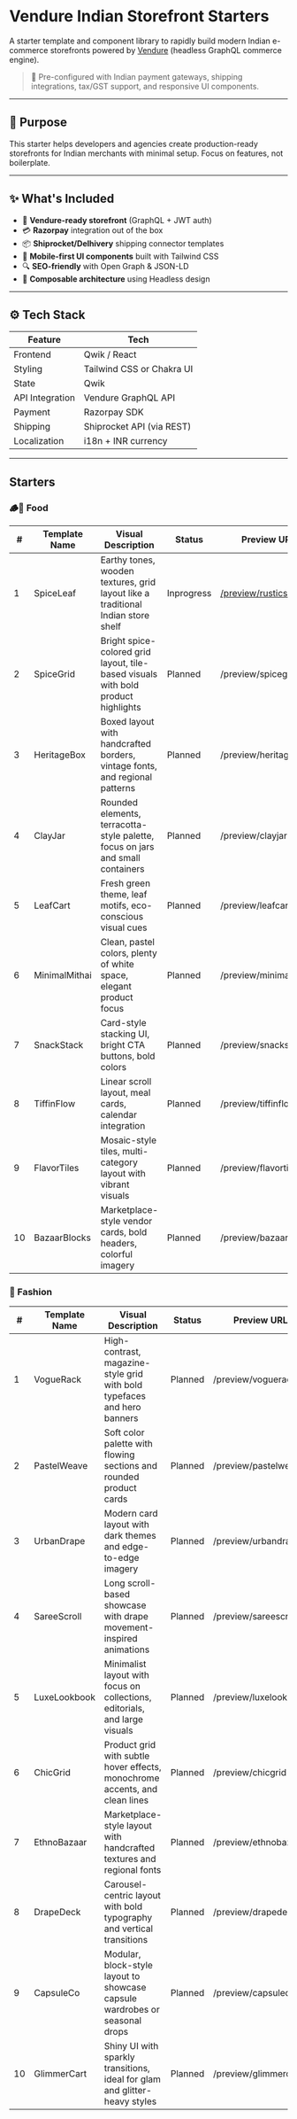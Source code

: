 # Vendure Indian Storefront Starters

A starter template and component library to rapidly build modern Indian e-commerce storefronts powered by [Vendure](https://www.vendure.io/) (headless GraphQL commerce engine).

> 🔧 Pre-configured with Indian payment gateways, shipping integrations, tax/GST support, and responsive UI components.

---

## 🎯 Purpose

This starter helps developers and agencies create production-ready storefronts for Indian merchants with minimal setup. Focus on features, not boilerplate.

---

## ✨ What's Included

- 🛒 **Vendure-ready storefront** (GraphQL + JWT auth)
- 💳 **Razorpay** integration out of the box
- 📦 **Shiprocket/Delhivery** shipping connector templates
- 📱 **Mobile-first UI components** built with Tailwind CSS
- 🔍 **SEO-friendly** with Open Graph & JSON-LD
- 🧱 **Composable architecture** using Headless design

---

## ⚙️ Tech Stack

| Feature        | Tech                                   |
|----------------|----------------------------------------|
| Frontend       | Qwik / React                           |
| Styling        | Tailwind CSS or Chakra UI              |
| State          | Qwik                                   |      
| API Integration| Vendure GraphQL API                    |
| Payment        | Razorpay SDK                           |
| Shipping       | Shiprocket API (via REST)              |
| Localization   | i18n + INR currency                    |

---

## Starters

### 🪵🥥 Food

| #  | Template Name    | Visual Description                                                                   | Status        | Preview URL                     |
|----|------------------|----------------------------------------------------------------------------------------|---------------|----------------------------------|
| 1  | SpiceLeaf         | Earthy tones, wooden textures, grid layout like a traditional Indian store shelf      | Inprogress    | [/preview/rusticshelf](https://singular-salamander-093b82.netlify.app/)             |
| 2  | SpiceGrid         | Bright spice-colored grid layout, tile-based visuals with bold product highlights     | Planned       | /preview/spicegrid               |
| 3  | HeritageBox       | Boxed layout with handcrafted borders, vintage fonts, and regional patterns           | Planned       | /preview/heritagebox             |
| 4  | ClayJar           | Rounded elements, terracotta-style palette, focus on jars and small containers        | Planned       | /preview/clayjar                 |
| 5  | LeafCart          | Fresh green theme, leaf motifs, eco-conscious visual cues                             | Planned       | /preview/leafcart                |
| 6  | MinimalMithai     | Clean, pastel colors, plenty of white space, elegant product focus                    | Planned       | /preview/minimalmithai           |
| 7  | SnackStack        | Card-style stacking UI, bright CTA buttons, bold colors                               | Planned       | /preview/snackstack              |
| 8  | TiffinFlow        | Linear scroll layout, meal cards, calendar integration                                | Planned       | /preview/tiffinflow              |
| 9  | FlavorTiles       | Mosaic-style tiles, multi-category layout with vibrant visuals                        | Planned       | /preview/flavortiles             |
| 10 | BazaarBlocks      | Marketplace-style vendor cards, bold headers, colorful imagery                        | Planned       | /preview/bazaarblocks            |


### 👗 Fashion

| #  | Template Name     | Visual Description                                                                  | Status        | Preview URL                      |
|----|-------------------|--------------------------------------------------------------------------------------|---------------|----------------------------------|
| 1  | VogueRack         | High-contrast, magazine-style grid with bold typefaces and hero banners              | Planned       | /preview/voguerack               |
| 2  | PastelWeave       | Soft color palette with flowing sections and rounded product cards                   | Planned       | /preview/pastelweave             |
| 3  | UrbanDrape        | Modern card layout with dark themes and edge-to-edge imagery                         | Planned       | /preview/urbandrape              |
| 4  | SareeScroll       | Long scroll-based showcase with drape movement-inspired animations                   | Planned       | /preview/sareescroll             |
| 5  | LuxeLookbook      | Minimalist layout with focus on collections, editorials, and large visuals           | Planned       | /preview/luxelookbook            |
| 6  | ChicGrid          | Product grid with subtle hover effects, monochrome accents, and clean lines          | Planned       | /preview/chicgrid                |
| 7  | EthnoBazaar       | Marketplace-style layout with handcrafted textures and regional fonts                | Planned       | /preview/ethnobazaar             |
| 8  | DrapeDeck         | Carousel-centric layout with bold typography and vertical transitions                | Planned       | /preview/drapedeck               |
| 9  | CapsuleCo         | Modular, block-style layout to showcase capsule wardrobes or seasonal drops          | Planned       | /preview/capsuleco               |
| 10 | GlimmerCart       | Shiny UI with sparkly transitions, ideal for glam and glitter-heavy styles           | Planned       | /preview/glimmercart             |


